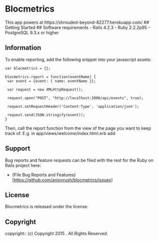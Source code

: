 # Blocmetrics
<Project Description>
This app powers <Project Name> at https://shrouded-beyond-82277.herokuapp.com/
## Getting Started
## Software requirements
- Rails 4.2.3
- Ruby 2.2.2p95
- PostgreSQL 9.3.x or higher

## Information

To enable reporting, add the following snippet into your javascript assets:

	var blocmetrics = {};

	blocmetrics.report = function(eventName) {
	 var event = {event: { name: eventName }};

	 var request = new XMLHttpRequest();

	 request.open("POST", "http://localhost:3000/api/events", true);

	 request.setRequestHeader('Content-Type', 'application/json');

	 request.send(JSON.stringify(event));
	}

Then, call the report function from the view of the page you want to keep track of. 
	E.g. in app/views/welcome/index.html.erb add:
		<script type="text/javascript"> 
		  blocmetrics.report("Welcome Index"); 
		</script>


## Support
Bug reports and feature requests can be filed with the rest for the Ruby on Rails project here:
* {File Bug Reports and Features}[https://github.com/anionrush/blocmetrics/issues]
## License
Blocmetrics is released under the <LICENSE-NAME> license.
## Copyright
copyright:: (c) Copyright 2015 <Project Name>. All Rights Reserved.